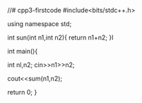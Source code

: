 //# cpp3-firstcode
#include<bits/stdc++.h>

using namespace std;

int sun(int n1,int n2){
return n1+n2;
}I

int main(){

 int nl,n2;
 cin>>n1>>n2;

cout<<sum(n1,n2);

return 0;
}
